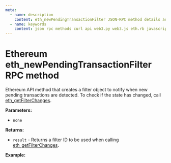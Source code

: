 ```yaml
---
meta:
  - name: description
    content: eth_newPendingTransactionFilter JSON-RPC method details and code examples.
  - name: keywords
    content: json rpc methods curl api web3.py web3.js eth.rb javascript python ruby ethereum
---
```


# Ethereum eth_newPendingTransactionFilter RPC method

Ethereum API method that creates a filter object to notify when new pending transactions are detected. To check if the state has changed, call [eth_getFilterChanges](/api/ethereum/eth_getfilterchanges).

**Parameters:**

- `none`

**Returns:**

- `result` - Returns a filter ID to be used when calling [eth_getFilterChanges](/api/ethereum/eth_getfilterchanges).

**Example:**

<CodeSwitcher :languages="{js:'web3.js', py:'web3.py', rb:'eth.rb', cr:'cURL'}">
<template v-slot:js>

```js
// Web3.js does not support this feature. See the Web3.js subscriptions page.
```

</template>
<template v-slot:py>

```py
from web3 import Web3
node_url = "CHAINSTACK_NODE_URL"
newFilterId = web3.eth.filter("pending")
print(newFilterId)
```

</template>
<template v-slot:rb>

```rb
require "eth"
client = Eth::Client.create "CHAINSTACK_NODE_URL"
response = client.eth_new_pending_transaction_filter
puts response["result"]
```

</template>
<template v-slot:cr>

```sh
curl -X POST "CHAINSTACK_NODE_URL" \
  -H "Content-Type: application/json" \
  --data '{"method":"eth_newPendingTransactionFilter","params":[], "jsonrpc":"2.0","id":1}'
```

</template>
</CodeSwitcher>
